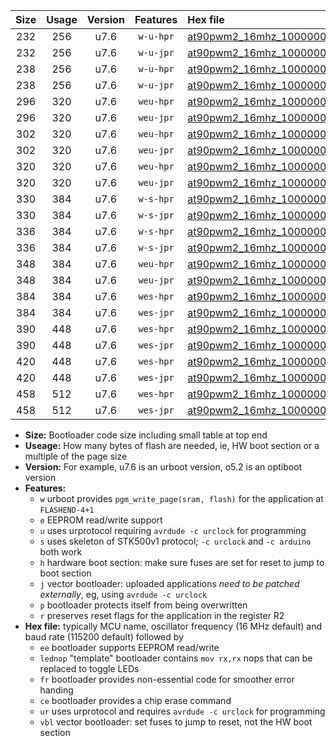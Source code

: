 |Size|Usage|Version|Features|Hex file|
|:-:|:-:|:-:|:-:|:--|
|232|256|u7.6|`w-u-hpr`|[at90pwm2_16mhz_1000000bps_ur.hex](https://raw.githubusercontent.com/stefanrueger/urboot/main//at90pwm2_16mhz_1000000bps_ur.hex)|
|232|256|u7.6|`w-u-jpr`|[at90pwm2_16mhz_1000000bps_ur_vbl.hex](https://raw.githubusercontent.com/stefanrueger/urboot/main//at90pwm2_16mhz_1000000bps_ur_vbl.hex)|
|238|256|u7.6|`w-u-hpr`|[at90pwm2_16mhz_1000000bps_lednop_ur.hex](https://raw.githubusercontent.com/stefanrueger/urboot/main//at90pwm2_16mhz_1000000bps_lednop_ur.hex)|
|238|256|u7.6|`w-u-jpr`|[at90pwm2_16mhz_1000000bps_lednop_ur_vbl.hex](https://raw.githubusercontent.com/stefanrueger/urboot/main//at90pwm2_16mhz_1000000bps_lednop_ur_vbl.hex)|
|296|320|u7.6|`weu-hpr`|[at90pwm2_16mhz_1000000bps_ee_ur.hex](https://raw.githubusercontent.com/stefanrueger/urboot/main//at90pwm2_16mhz_1000000bps_ee_ur.hex)|
|296|320|u7.6|`weu-jpr`|[at90pwm2_16mhz_1000000bps_ee_ur_vbl.hex](https://raw.githubusercontent.com/stefanrueger/urboot/main//at90pwm2_16mhz_1000000bps_ee_ur_vbl.hex)|
|302|320|u7.6|`weu-hpr`|[at90pwm2_16mhz_1000000bps_ee_lednop_ur.hex](https://raw.githubusercontent.com/stefanrueger/urboot/main//at90pwm2_16mhz_1000000bps_ee_lednop_ur.hex)|
|302|320|u7.6|`weu-jpr`|[at90pwm2_16mhz_1000000bps_ee_lednop_ur_vbl.hex](https://raw.githubusercontent.com/stefanrueger/urboot/main//at90pwm2_16mhz_1000000bps_ee_lednop_ur_vbl.hex)|
|320|320|u7.6|`weu-hpr`|[at90pwm2_16mhz_1000000bps_ee_lednop_fr_ur.hex](https://raw.githubusercontent.com/stefanrueger/urboot/main//at90pwm2_16mhz_1000000bps_ee_lednop_fr_ur.hex)|
|320|320|u7.6|`weu-jpr`|[at90pwm2_16mhz_1000000bps_ee_lednop_fr_ur_vbl.hex](https://raw.githubusercontent.com/stefanrueger/urboot/main//at90pwm2_16mhz_1000000bps_ee_lednop_fr_ur_vbl.hex)|
|330|384|u7.6|`w-s-hpr`|[at90pwm2_16mhz_1000000bps.hex](https://raw.githubusercontent.com/stefanrueger/urboot/main//at90pwm2_16mhz_1000000bps.hex)|
|330|384|u7.6|`w-s-jpr`|[at90pwm2_16mhz_1000000bps_vbl.hex](https://raw.githubusercontent.com/stefanrueger/urboot/main//at90pwm2_16mhz_1000000bps_vbl.hex)|
|336|384|u7.6|`w-s-hpr`|[at90pwm2_16mhz_1000000bps_lednop.hex](https://raw.githubusercontent.com/stefanrueger/urboot/main//at90pwm2_16mhz_1000000bps_lednop.hex)|
|336|384|u7.6|`w-s-jpr`|[at90pwm2_16mhz_1000000bps_lednop_vbl.hex](https://raw.githubusercontent.com/stefanrueger/urboot/main//at90pwm2_16mhz_1000000bps_lednop_vbl.hex)|
|348|384|u7.6|`weu-hpr`|[at90pwm2_16mhz_1000000bps_ee_lednop_fr_ce_ur.hex](https://raw.githubusercontent.com/stefanrueger/urboot/main//at90pwm2_16mhz_1000000bps_ee_lednop_fr_ce_ur.hex)|
|348|384|u7.6|`weu-jpr`|[at90pwm2_16mhz_1000000bps_ee_lednop_fr_ce_ur_vbl.hex](https://raw.githubusercontent.com/stefanrueger/urboot/main//at90pwm2_16mhz_1000000bps_ee_lednop_fr_ce_ur_vbl.hex)|
|384|384|u7.6|`wes-hpr`|[at90pwm2_16mhz_1000000bps_ee.hex](https://raw.githubusercontent.com/stefanrueger/urboot/main//at90pwm2_16mhz_1000000bps_ee.hex)|
|384|384|u7.6|`wes-jpr`|[at90pwm2_16mhz_1000000bps_ee_vbl.hex](https://raw.githubusercontent.com/stefanrueger/urboot/main//at90pwm2_16mhz_1000000bps_ee_vbl.hex)|
|390|448|u7.6|`wes-hpr`|[at90pwm2_16mhz_1000000bps_ee_lednop.hex](https://raw.githubusercontent.com/stefanrueger/urboot/main//at90pwm2_16mhz_1000000bps_ee_lednop.hex)|
|390|448|u7.6|`wes-jpr`|[at90pwm2_16mhz_1000000bps_ee_lednop_vbl.hex](https://raw.githubusercontent.com/stefanrueger/urboot/main//at90pwm2_16mhz_1000000bps_ee_lednop_vbl.hex)|
|420|448|u7.6|`wes-hpr`|[at90pwm2_16mhz_1000000bps_ee_lednop_fr.hex](https://raw.githubusercontent.com/stefanrueger/urboot/main//at90pwm2_16mhz_1000000bps_ee_lednop_fr.hex)|
|420|448|u7.6|`wes-jpr`|[at90pwm2_16mhz_1000000bps_ee_lednop_fr_vbl.hex](https://raw.githubusercontent.com/stefanrueger/urboot/main//at90pwm2_16mhz_1000000bps_ee_lednop_fr_vbl.hex)|
|458|512|u7.6|`wes-hpr`|[at90pwm2_16mhz_1000000bps_ee_lednop_fr_ce.hex](https://raw.githubusercontent.com/stefanrueger/urboot/main//at90pwm2_16mhz_1000000bps_ee_lednop_fr_ce.hex)|
|458|512|u7.6|`wes-jpr`|[at90pwm2_16mhz_1000000bps_ee_lednop_fr_ce_vbl.hex](https://raw.githubusercontent.com/stefanrueger/urboot/main//at90pwm2_16mhz_1000000bps_ee_lednop_fr_ce_vbl.hex)|

- **Size:** Bootloader code size including small table at top end
- **Useage:** How many bytes of flash are needed, ie, HW boot section or a multiple of the page size
- **Version:** For example, u7.6 is an urboot version, o5.2 is an optiboot version
- **Features:**
  + `w` urboot provides `pgm_write_page(sram, flash)` for the application at `FLASHEND-4+1`
  + `e` EEPROM read/write support
  + `u` uses urprotocol requiring `avrdude -c urclock` for programming
  + `s` uses skeleton of STK500v1 protocol; `-c urclock` and `-c arduino` both work
  + `h` hardware boot section: make sure fuses are set for reset to jump to boot section
  + `j` vector bootloader: uploaded applications *need to be patched externally*, eg, using `avrdude -c urclock`
  + `p` bootloader protects itself from being overwritten
  + `r` preserves reset flags for the application in the register R2
- **Hex file:** typically MCU name, oscillator frequency (16 MHz default) and baud rate (115200 default) followed by
  + `ee` bootloader supports EEPROM read/write
  + `lednop` "template" bootloader contains `mov rx,rx` nops that can be replaced to toggle LEDs
  + `fr` bootloader provides non-essential code for smoother error handing
  + `ce` bootloader provides a chip erase command
  + `ur` uses urprotocol and requires `avrdude -c urclock` for programming
  + `vbl` vector bootloader: set fuses to jump to reset, not the HW boot section
